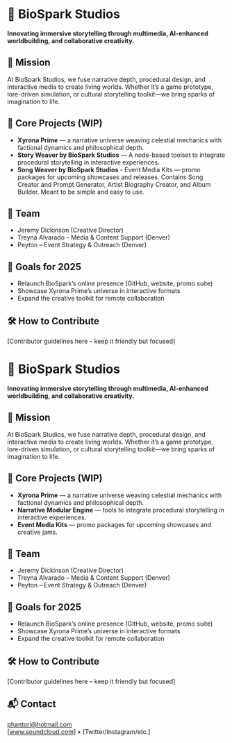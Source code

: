 # 🌟 BioSpark Studios

**Innovating immersive storytelling through multimedia, AI-enhanced worldbuilding, and collaborative creativity.**

## 🚀 Mission
At BioSpark Studios, we fuse narrative depth, procedural design, and interactive media to create living worlds. Whether it’s a game prototype, lore-driven simulation, or cultural storytelling toolkit—we bring sparks of imagination to life.

## 🧠 Core Projects (WIP)
- **Xyrona Prime** — a narrative universe weaving celestial mechanics with factional dynamics and philosophical depth.
- **Story Weaver by BioSpark Studios** — A node-based toolset to integrate procedural storytelling in interactive experiences.
- **Song Weaver by BioSpark Studios** - Event Media Kits — promo packages for upcoming showcases and releases.  Contains Song Creator and Prompt Generator, Artist Biography Creator, and Album Builder.  Meant to be simple and easy to use.

## 👥 Team
- Jeremy Dickinson (Creative Director)
- Treyna Alvarado – Media & Content Support (Denver)
- Peyton – Event Strategy & Outreach (Denver)


## 🎯 Goals for 2025
- Relaunch BioSpark’s online presence (GitHub, website, promo suite)
- Showcase Xyrona Prime’s universe in interactive formats
- Expand the creative toolkit for remote collaboration

## 🛠️ How to Contribute
[Contributor guidelines here – keep it friendly but focused]

# 🌟 BioSpark Studios

**Innovating immersive storytelling through multimedia, AI-enhanced worldbuilding, and collaborative creativity.**

## 🚀 Mission
At BioSpark Studios, we fuse narrative depth, procedural design, and interactive media to create living worlds. Whether it’s a game prototype, lore-driven simulation, or cultural storytelling toolkit—we bring sparks of imagination to life.

## 🧠 Core Projects (WIP)
- **Xyrona Prime** — a narrative universe weaving celestial mechanics with factional dynamics and philosophical depth.
- **Narrative Modular Engine** — tools to integrate procedural storytelling in interactive experiences.
- **Event Media Kits** — promo packages for upcoming showcases and creative jams.

## 👥 Team
- Jeremy Dickinson (Creative Director)
- Treyna Alvarado – Media & Content Support (Denver)
- Peyton – Event Strategy & Outreach (Denver)



## 🎯 Goals for 2025
- Relaunch BioSpark’s online presence (GitHub, website, promo suite)
- Showcase Xyrona Prime’s universe in interactive formats
- Expand the creative toolkit for remote collaboration

## 🛠️ How to Contribute
[Contributor guidelines here – keep it friendly but focused]

## 📬 Contact
phantori@hotmail.com  
[www.soundcloud.com] • [Twitter/Instagram/etc.]


